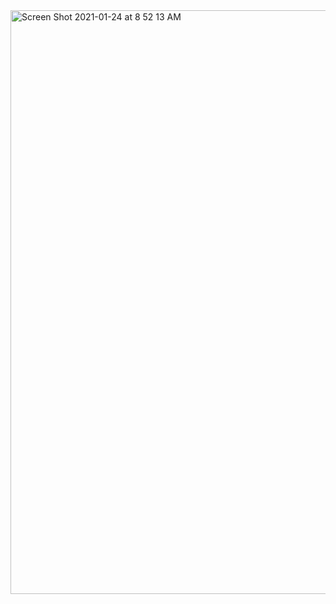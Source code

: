 <img width="934" alt="Screen Shot 2021-01-24 at 8 52 13 AM" src="https://user-images.githubusercontent.com/55333197/105634044-be9faf80-5e21-11eb-9b8b-99ba7204a1eb.png">